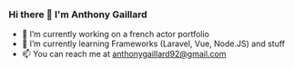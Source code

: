 ### Hi there 👋 I'm Anthony Gaillard

- 🔭 I’m currently working on a french actor portfolio
- 🌱 I’m currently learning Frameworks (Laravel, Vue, Node.JS) and stuff
- 📫 You can reach me at anthonygaillard92@gmail.com

<!--
**AnthonyGaillard/AnthonyGaillard** is a ✨ _special_ ✨ repository because its `README.md` (this file) appears on your GitHub profile.

Here are some ideas to get you started:

- 🔭 I’m currently working on ...
- 🌱 I’m currently learning ...
- 👯 I’m looking to collaborate on ...
- 🤔 I’m looking for help with ...
- 💬 Ask me about ...
- 📫 How to reach me: ...
- 😄 Pronouns: ...
- ⚡ Fun fact: ...
-->
